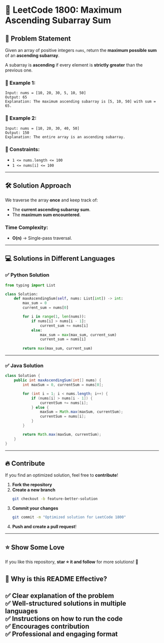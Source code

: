 # 🚀 LeetCode 1800: Maximum Ascending Subarray Sum

## 📌 Problem Statement
Given an array of positive integers `nums`, return the **maximum possible sum** of an **ascending subarray**.

A subarray is **ascending** if every element is **strictly greater** than the previous one.

### 🔹 Example 1:
```plaintext
Input: nums = [10, 20, 30, 5, 10, 50]
Output: 65
Explanation: The maximum ascending subarray is [5, 10, 50] with sum = 65.
```

### 🔹 Example 2:
```plaintext
Input: nums = [10, 20, 30, 40, 50]
Output: 150
Explanation: The entire array is an ascending subarray.
```

### 🔹 Constraints:
- `1 <= nums.length <= 100`
- `1 <= nums[i] <= 100`

---

## 🛠 Solution Approach

We traverse the array **once** and keep track of:
- The **current ascending subarray sum**.
- The **maximum sum encountered**.

### **Time Complexity:**
- **O(n)** → Single-pass traversal.

---

## 💻 Solutions in Different Languages

### ✅ **Python Solution**
```python
from typing import List

class Solution:
    def maxAscendingSum(self, nums: List[int]) -> int:
        max_sum = 0
        current_sum = nums[0]

        for i in range(1, len(nums)):
            if nums[i] > nums[i - 1]:  
                current_sum += nums[i]  
            else:  
                max_sum = max(max_sum, current_sum)
                current_sum = nums[i]  
        
        return max(max_sum, current_sum)
```

---

### ✅ **Java Solution**
```java
class Solution {
    public int maxAscendingSum(int[] nums) {
        int maxSum = 0, currentSum = nums[0];

        for (int i = 1; i < nums.length; i++) {
            if (nums[i] > nums[i - 1]) {
                currentSum += nums[i];
            } else {
                maxSum = Math.max(maxSum, currentSum);
                currentSum = nums[i];
            }
        }

        return Math.max(maxSum, currentSum);
    }
}
```


---

## 🔥 Contribute
If you find an optimized solution, feel free to **contribute**!  

1. **Fork the repository**  
2. **Create a new branch**  
   ```sh
   git checkout -b feature-better-solution
   ```
3. **Commit your changes**  
   ```sh
   git commit -m "Optimized solution for LeetCode 1800"
   ```
4. **Push and create a pull request**!  

---

## ⭐ Show Some Love
If you like this repository, **star ⭐ it and follow** for more solutions! 🚀  



## 🎯 Why is this README Effective?
✅ Clear explanation of the problem  
✅ Well-structured solutions in multiple languages  
✅ Instructions on how to run the code  
✅ Encourages contribution  
✅ Professional and engaging format  
---
```
